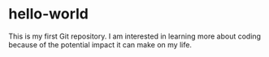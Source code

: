 # hello-world
This is my first Git repository.
I am interested in learning more about coding because of the potential impact it can make on my life. 
